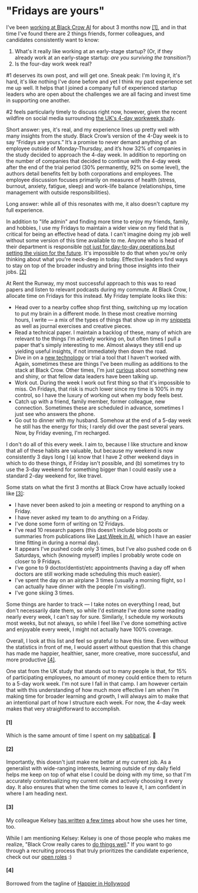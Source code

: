 <!--
.. date: 2023-02-25:00 UTC-07:00
.. tags: jobs, startups
-->

# "Fridays are yours"

I've been [working at Black Crow AI](../ml_products_today_tomorrow/) for about 3 months now [[1]](#1), and in that time I've found there are 2 things friends, former colleagues, and candidates consistently want to know:
1. What's it really like working at an early-stage startup? (Or, if they already work at an early-stage startup: *are you surviving the transition?*)
2. Is the four-day work week real?

#1 deserves its own post, and will get one. Sneak peak: I'm loving it, it's hard, it's like nothing I've done before and yet I think my past experience set me up well. It helps that I joined a company full of experienced startup leaders who are open about the challenges we are all facing and invest time in supporting one another.

#2 feels particularly timely to discuss right now, however, given the recent wildfire on social media surrounding [the UK's 4-day workweek study](https://static1.squarespace.com/static/60b956cbe7bf6f2efd86b04e/t/63f3df56276b3e6d7870207e/1676926845047/UK-4-Day-Week-Pilot-Results-Report-2023.pdf). 

Short answer: yes, it's real, and my experience lines up pretty well with many insights from the study. Black Crow’s version of the 4-Day week is to say “Fridays are yours.” It’s a promise to never demand anything of an employee outside of Monday-Thursday, and it’s how 32% of companies in the study decided to approach the 4-day week. In addition to reporting on the number of companies that decided to continue with the 4-day week after the end of the trial period (30% permanently, 92% on some level), the authors detail benefits felt by both corporations and employees. The employee discussion focuses primarily on measures of health (stress, burnout, anxiety, fatigue, sleep) and work-life balance (relationships, time management with outside responsibilities). 

Long answer: while all of this resonates with me, it also doesn't capture my full experience. 

In addition to "life admin" and finding more time to enjoy my friends, family, and hobbies, I use my Fridays to maintain a wider view on my field that is critical for being an effective head of data. I can't imagine doing my job well without some version of this time available to me. Anyone who is head of their department is responsible [not just for day-to-day operations but setting the vision for the future](../../pages/snippets/view_your_job_as_a_matrix/). It's impossible to do that when you're only thinking about what you're neck-deep in today. Effective leaders find ways to stay on top of the broader industry and bring those insights into their jobs. [[2]](#2)

At Rent the Runway, my most successful approach to this was to read papers and listen to relevant podcasts during my commute. At Black Crow, I allocate time on Fridays for this instead. My Friday template looks like this:
- Head over to a nearby coffee shop first thing, switching up my location to put my brain in a different mode. In these most creative morning hours, I write — a mix of the types of things that show up in my [snippets](../../pages/snippets/) as well as journal exercises and creative pieces.
- Read a technical paper. I maintain a backlog of these, many of which are relevant to the things I'm actively working on, but often times I pull a paper that's simply interesting to me. Almost always they still end up yielding useful insights, if not immediately then down the road.
- Dive in on a [new technology](../../pages/snippets/engineering_leaders_do_their_jobs_better_when_their_technical_skills_remain_relevant/) or trial a tool that I haven't worked with. Again, sometimes these are things I've been mulling as additions to the stack at Black Crow. Other times, I'm just [curious](../../pages/snippets/humility_is_key_to_growth/) about something new and shiny, or that fellow data leaders have been talking up.
- Work out. During the week I work out first thing so that it's impossible to miss. On Fridays, that risk is much lower since my time is 100% in my control, so I have the luxury of working out when  my body feels best.
- Catch up with a friend, family member, former colleague, new connection. Sometimes these are scheduled in advance, sometimes I just see who answers the phone.
- Go out to dinner with my husband. Somehow at the end of a 5-day week he still has the energy for this; I rarely did over the past several years. Now, by Friday evening, I'm recharged. 

I don't do all of this every week. I aim to, because I like structure and know that all of these habits are valuable, but because my weekend is now consistently 3 days long I (a) know that I have 2 other weekend days in which to do these things, if Friday isn't possible, and (b) sometimes try to use the 3-day weekend for something bigger than I could easily use a standard 2-day weekend for, like travel.

Some stats on what the first 3 months at Black Crow have actually looked like [[3]](#3):
- I have never been asked to join a meeting or respond to anything on a Friday.
- I have never asked my team to do anything on a Friday. 
- I've done some form of writing on 12 Fridays. 
- I've read 10 research papers (this doesn’t include blog posts or summaries from publications like [Last Week in AI](https://lastweekin.ai), which I have an easier time fitting in during a normal day).
- It appears I’ve pushed code only 3 times, but I’ve also pushed code on 6 Saturdays, which (knowing myself) implies I probably wrote code on closer to 9 Fridays.
- I've gone to 9 doctor/dentist/etc appointments (having a day off when doctors are still working made scheduling this much easier).
- I've spent the day on an airplane 3 times (usually a morning flight, so I can actually have dinner with the people I'm visiting!).
- I've gone skiing 3 times.

Some things are harder to track — I take notes on everything I read, but don't necessarily date them, so while I'd estimate I've done some reading nearly every week, I can't say for sure. Similarly, I schedule my workouts most weeks, but not always, so while I feel like I've done something active and enjoyable every week, I might not actually have 100% coverage.

Overall, I look at this list and feel so grateful to have this time. Even without the statistics in front of me, I would assert without question that this change has made me happier, healthier, saner, more creative, more successful, and more productive [[4]](#4). 

One stat from the UK study that stands out to many people is that, for 15% of participating employees, no amount of money could entice them to return to a 5-day work week. I'm not sure I fall in that camp. I am however certain that with this understanding of how much more effective I am when I'm making time for broader learning and growth, I will always aim to make that an intentional part of how I structure each week. For now, the 4-day week makes that very straightforward to accomplish.

#### [1]
Which is the same amount of time I spent on my [sabbatical](../time_off_nov2022/). 🤯

#### [2]
Importantly, this doesn't just make me better at my current job. As a generalist with wide-ranging interests, learning outside of my daily field helps me keep on top of what else I could be doing with my time, so that I'm accurately contextualizing my current role and actively choosing it every day. It also ensures that when the time comes to leave it, I am confident in where I am heading next. 

#### [3]
My colleague Kelsey [has written](https://www.linkedin.com/feed/update/urn:li:activity:7034247886825562112/?updateEntityUrn=urn%3Ali%3Afs_updateV2%3A%28urn%3Ali%3Aactivity%3A7034247886825562112%2CFEED_DETAIL%2CEMPTY%2CDEFAULT%2Cfalse%29) [a few times](https://www.linkedin.com/feed/update/urn:li:activity:7030913542685945856/?updateEntityUrn=urn%3Ali%3Afs_updateV2%3A%28urn%3Ali%3Aactivity%3A7030913542685945856%2CFEED_DETAIL%2CEMPTY%2CDEFAULT%2Cfalse%29) about how she uses her time, too.

While I am mentioning Kelsey: Kelsey is one of those people who makes me realize, "Black Crow really cares to [do things well](../../pages/snippets/focus_on_one_thing_land_it/)." If you want to go through a recruiting process that truly prioritizes the candidate experience, check out our [open roles](https://jobs.lever.co/blackcrow) :) 

#### [4]
Borrowed from the tagline of [Happier in Hollywood](https://happierinhollywood.com/)